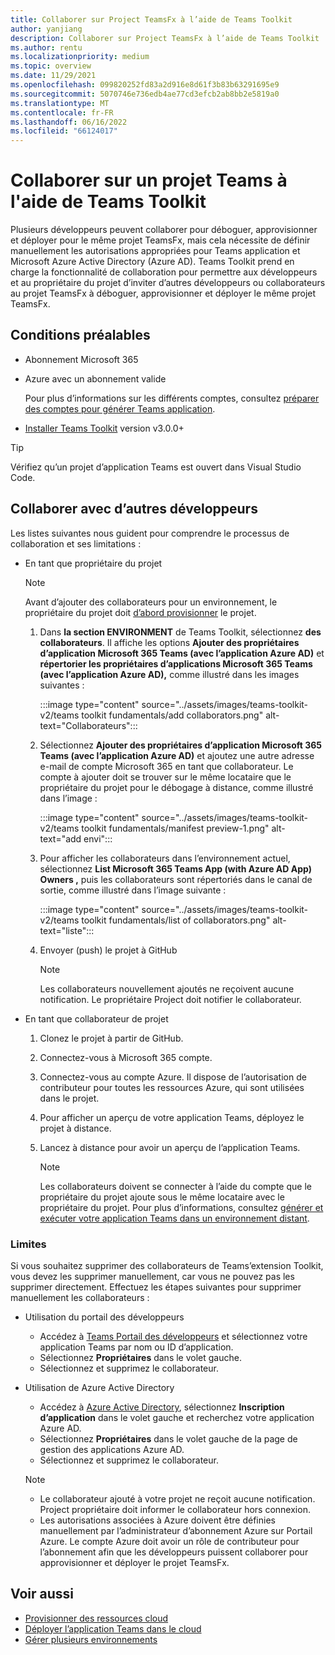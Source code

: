 ```yaml
---
title: Collaborer sur Project TeamsFx à l’aide de Teams Toolkit
author: yanjiang
description: Collaborer sur Project TeamsFx à l’aide de Teams Toolkit
ms.author: rentu
ms.localizationpriority: medium
ms.topic: overview
ms.date: 11/29/2021
ms.openlocfilehash: 099820252fd83a2d916e8d61f3b83b63291695e9
ms.sourcegitcommit: 5070746e736edb4ae77cd3efcb2ab8bb2e5819a0
ms.translationtype: MT
ms.contentlocale: fr-FR
ms.lasthandoff: 06/16/2022
ms.locfileid: "66124017"
---
```

# <a name="collaborate-on-teams-project-using-teams-toolkit"></a>Collaborer sur un projet Teams à l'aide de Teams Toolkit

Plusieurs développeurs peuvent collaborer pour déboguer, approvisionner et déployer pour le même projet TeamsFx, mais cela nécessite de définir manuellement les autorisations appropriées pour Teams application et Microsoft Azure Active Directory (Azure AD). Teams Toolkit prend en charge la fonctionnalité de collaboration pour permettre aux développeurs et au propriétaire du projet d’inviter d’autres développeurs ou collaborateurs au projet TeamsFx à déboguer, approvisionner et déployer le même projet TeamsFx.

## <a name="prerequisites"></a>Conditions préalables

* Abonnement Microsoft 365
* Azure avec un abonnement valide
  
  Pour plus d’informations sur les différents comptes, consultez [préparer des comptes pour générer Teams application](accounts.md).

* [Installer Teams Toolkit](https://marketplace.visualstudio.com/items?itemName=TeamsDevApp.ms-teams-vscode-extension) version v3.0.0+

> [!TIP]
> Vérifiez qu’un projet d’application Teams est ouvert dans Visual Studio Code.

## <a name="collaborate-with-other-developers"></a>Collaborer avec d’autres développeurs

Les listes suivantes nous guident pour comprendre le processus de collaboration et ses limitations :

* En tant que propriétaire du projet

  > [!NOTE]
  > Avant d’ajouter des collaborateurs pour un environnement, le propriétaire du projet doit [d’abord provisionner](provision.md) le projet.

  1. Dans **la section ENVIRONMENT** de Teams Toolkit, sélectionnez **des collaborateurs**. Il affiche les options **Ajouter des propriétaires d’application Microsoft 365 Teams (avec l’application Azure AD)** et **répertorier les propriétaires d’applications Microsoft 365 Teams (avec l’application Azure AD),** comme illustré dans les images suivantes :

     :::image type="content" source="../assets/images/teams-toolkit-v2/teams toolkit fundamentals/add collaborators.png" alt-text="Collaborateurs":::

  2. Sélectionnez **Ajouter des propriétaires d’application Microsoft 365 Teams (avec l’application Azure AD)** et ajoutez une autre adresse e-mail de compte Microsoft 365 en tant que collaborateur. Le compte à ajouter doit se trouver sur le même locataire que le propriétaire du projet pour le débogage à distance, comme illustré dans l’image :

     :::image type="content" source="../assets/images/teams-toolkit-v2/teams toolkit fundamentals/manifest preview-1.png" alt-text="add envi":::

  3. Pour afficher les collaborateurs dans l’environnement actuel, sélectionnez **List Microsoft 365 Teams App (with Azure AD App) Owners ,** puis les collaborateurs sont répertoriés dans le canal de sortie, comme illustré dans l’image suivante :

     :::image type="content" source="../assets/images/teams-toolkit-v2/teams toolkit fundamentals/list of collaborators.png" alt-text="liste":::

  4. Envoyer (push) le projet à GitHub

     > [!NOTE]
     > Les collaborateurs nouvellement ajoutés ne reçoivent aucune notification. Le propriétaire Project doit notifier le collaborateur.

* En tant que collaborateur de projet

  1. Clonez le projet à partir de GitHub.
  2. Connectez-vous à Microsoft 365 compte.
  3. Connectez-vous au compte Azure. Il dispose de l’autorisation de contributeur pour toutes les ressources Azure, qui sont utilisées dans le projet.
  4. Pour afficher un aperçu de votre application Teams, déployez le projet à distance.
  5. Lancez à distance pour avoir un aperçu de l’application Teams.

     > [!NOTE]
     > Les collaborateurs doivent se connecter à l’aide du compte que le propriétaire du projet ajoute sous le même locataire avec le propriétaire du projet. Pour plus d’informations, consultez [générer et exécuter votre application Teams dans un environnement distant](/microsoftteams/platform/sbs-gs-javascript?tabs=vscode%2Cvsc%2Cviscode%2Cvcode&tutorial-step=3&branch).

### <a name="limitations"></a>Limites

Si vous souhaitez supprimer des collaborateurs de Teams’extension Toolkit, vous devez les supprimer manuellement, car vous ne pouvez pas les supprimer directement. Effectuez les étapes suivantes pour supprimer manuellement les collaborateurs :

* Utilisation du portail des développeurs

  * Accédez à [Teams Portail des développeurs](https://dev.teams.microsoft.com/home) et sélectionnez votre application Teams par nom ou ID d’application.
  * Sélectionnez **Propriétaires** dans le volet gauche.
  * Sélectionnez et supprimez le collaborateur.

* Utilisation de Azure Active Directory

  * Accédez à [Azure Active Directory](https://ms.portal.azure.com/#blade/Microsoft_AAD_IAM/ActiveDirectoryMenuBlade/RegisteredApps), sélectionnez **Inscription d’application** dans le volet gauche et recherchez votre application Azure AD.
  * Sélectionnez **Propriétaires** dans le volet gauche de la page de gestion des applications Azure AD.
  * Sélectionnez et supprimez le collaborateur.

   > [!NOTE]
   >
   > * Le collaborateur ajouté à votre projet ne reçoit aucune notification. Project propriétaire doit informer le collaborateur hors connexion.
   > * Les autorisations associées à Azure doivent être définies manuellement par l’administrateur d’abonnement Azure sur Portail Azure. Le compte Azure doit avoir un rôle de contributeur pour l’abonnement afin que les développeurs puissent collaborer pour approvisionner et déployer le projet TeamsFx.

## <a name="see-also"></a>Voir aussi

* [Provisionner des ressources cloud](provision.md)
* [Déployer l’application Teams dans le cloud](deploy.md)
* [Gérer plusieurs environnements](TeamsFx-multi-env.md)
